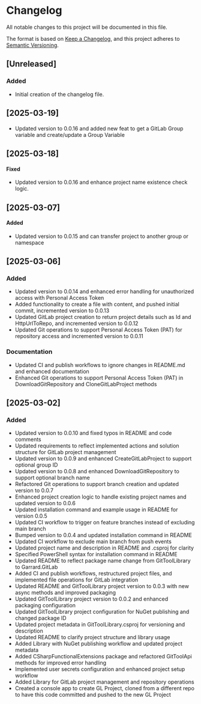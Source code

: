 # Changelog

All notable changes to this project will be documented in this file.

The format is based on [Keep a Changelog](https://keepachangelog.com/en/1.0.0/),
and this project adheres to [Semantic Versioning](https://semver.org/spec/v2.0.0.html).

## [Unreleased]

### Added
- Initial creation of the changelog file.

## [2025-03-19]

####
- Updated version to 0.0.16 and added new feat to get a GitLab Group variable and create/update a Group Variable

## [2025-03-18]

#### Fixed
- Updated version to 0.0.16 and enhance project name existence check logic.

## [2025-03-07]

#### Added
- Updated version to 0.0.15 and can transfer project to another group or namespace 

## [2025-03-06]

### Added
- Updated version to 0.0.14 and enhanced error handling for unauthorized access with Personal Access Token
- Added functionality to create a file with content, and pushed initial commit, incremented version to 0.0.13
- Updated GitLab project creation to return project details such as Id and HttpUrlToRepo, and incremented version to 0.0.12
- Updated Git operations to support Personal Access Token (PAT) for repository access and incremented version to 0.0.11

### Documentation
- Updated CI and publish workflows to ignore changes in README.md and enhanced documentation
- Enhanced Git operations to support Personal Access Token (PAT) in DownloadGitRepository and CloneGitLabProject methods

## [2025-03-02]

### Added
- Updated version to 0.0.10 and fixed typos in README and code comments
- Updated requirements to reflect implemented actions and solution structure for GitLab project management
- Updated version to 0.0.9 and enhanced CreateGitLabProject to support optional group ID
- Updated version to 0.0.8 and enhanced DownloadGitRepository to support optional branch name
- Refactored Git operations to support branch creation and updated version to 0.0.7
- Enhanced project creation logic to handle existing project names and updated version to 0.0.6
- Updated installation command and example usage in README for version 0.0.5
- Updated CI workflow to trigger on feature branches instead of excluding main branch
- Bumped version to 0.0.4 and updated installation command in README
- Updated CI workflow to exclude main branch from push events
- Updated project name and description in README and .csproj for clarity
- Specified PowerShell syntax for installation command in README
- Updated README to reflect package name change from GitToolLibrary to Garrard.GitLab
- Added CI and publish workflows, restructured project files, and implemented file operations for GitLab integration
- Updated README and GitToolLibrary project version to 0.0.3 with new async methods and improved packaging
- Updated GitToolLibrary project version to 0.0.2 and enhanced packaging configuration
- Updated GitToolLibrary project configuration for NuGet publishing and changed package ID
- Updated project metadata in GitToolLibrary.csproj for versioning and description
- Updated README to clarify project structure and library usage
- Added Library with NuGet publishing workflow and updated project metadata
- Added CSharpFunctionalExtensions package and refactored GitToolApi methods for improved error handling
- Implemented user secrets configuration and enhanced project setup workflow
- Added Library for GitLab project management and repository operations
- Created a console app to create GL Project, cloned from a different repo to have this code committed and pushed to the new GL Project
